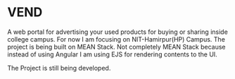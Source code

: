 # VEND
A web portal for advertising your used products for buying or sharing inside college campus. For now I am focusing on NIT-Hamirpur(HP) Campus.
The project is being built on MEAN Stack. Not completely MEAN Stack because instead of using Angular I am using EJS for rendering contents to the UI.

The Project is still being developed.
